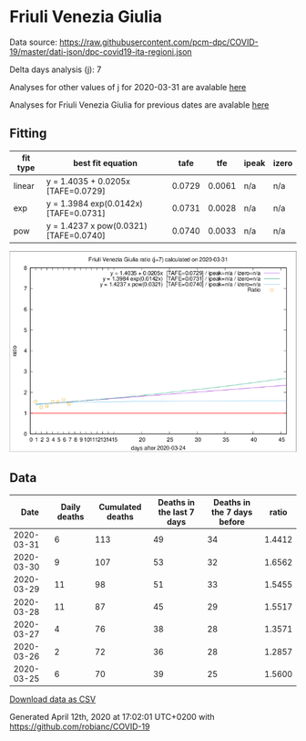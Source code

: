 # Friuli Venezia Giulia

Data source: https://raw.githubusercontent.com/pcm-dpc/COVID-19/master/dati-json/dpc-covid19-ita-regioni.json

Delta days analysis (j): 7

Analyses for other values of j for 2020-03-31 are avalable [here](../2020-03-31/README.md)

Analyses for Friuli Venezia Giulia for previous dates are avalable [here](../README.md)

## Fitting 
|fit type|best fit equation|tafe|tfe|ipeak|izero|
|-------|-----|--------|------|---|---|
|linear|y = 1.4035 + 0.0205x  [TAFE=0.0729]|0.0729|0.0061|n/a|n/a|
|exp|y = 1.3984 exp(0.0142x)  [TAFE=0.0731]|0.0731|0.0028|n/a|n/a|
|pow|y = 1.4237 x pow(0.0321)  [TAFE=0.0740]|0.0740|0.0033|n/a|n/a|

![Plot](COVID-19_friuli_venezia_giulia_j7_2020-03-31.png)

## Data
|Date|Daily deaths|Cumulated deaths|Deaths in the last 7 days|Deaths in the 7 days before|ratio|
|----|----------|-----------|-------|--------------------|-----|
|2020-03-31|6|113|49|34|1.4412|
|2020-03-30|9|107|53|32|1.6562|
|2020-03-29|11|98|51|33|1.5455|
|2020-03-28|11|87|45|29|1.5517|
|2020-03-27|4|76|38|28|1.3571|
|2020-03-26|2|72|36|28|1.2857|
|2020-03-25|6|70|39|25|1.5600|

[Download data as CSV](COVID-19_friuli_venezia_giulia_j7_2020-03-31.csv)

Generated April 12th, 2020 at 17:02:01 UTC+0200 with https://github.com/robianc/COVID-19

